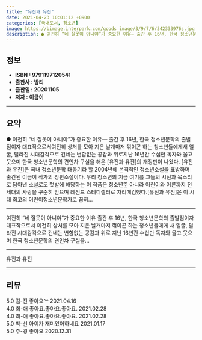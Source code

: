 ```yaml
---
title: "유진과 유진"
date: 2021-04-23 10:01:12 +0900
categories: [국내도서, 청소년]
image: https://bimage.interpark.com/goods_image/3/9/7/6/342333976s.jpg
description: ● 여전히 “네 잘못이 아니야”가 중요한 이유― 출간 후 16년, 한국 청소년문학의 출발점이자 대표작으로서여전히 상처를 모아 지은 날개마저 꺾이곤 하는 청소년들에게새 얼굴, 달라진 시대감각으로 건네는 변함없는 공감과 위로지난 16년간 수십만 독자와 울고 웃으며 한국 청소년문학의 견인차
---
```


## **정보**

- **ISBN : 9791197120541**
- **출판사 : 밤티**
- **출판일 : 20201105**
- **저자 : 이금이**

------



## **요약**

●  여전히 “네 잘못이 아니야”가 중요한 이유― 출간 후 16년, 한국 청소년문학의 출발점이자 대표작으로서여전히 상처를 모아 지은 날개마저 꺾이곤 하는 청소년들에게새 얼굴, 달라진 시대감각으로 건네는 변함없는 공감과 위로지난 16년간 수십만 독자와 울고 웃으며 한국 청소년문학의 견인차 구실을 해온 [유진과 유진]의 개정판이 나왔다. [유진과 유진]은 국내 청소년문학 태동기라 할 2004년에 본격적인 청소년소설을 표방하며 출간된 이금이 작가의 장편소설이다. 우리 청소년의 지금 여기를 그들의 시선과 목소리로 담아낸 소설로도 첫발에 해당하는 이 작품은 청소년뿐 아니라 어린이와 어른까지 전 세대의 사랑을 꾸준히 받으며 레전드 스테디셀러로 자리매김했다.[유진과 유진]은 이 시대 최고의 어린이청소년문학가로 꼽히...

------

여전히 “네 잘못이 아니야”가 중요한 이유  출간 후 16년, 한국 청소년문학의 출발점이자 대표작으로서 여전히 상처를 모아 지은 날개마저 꺾이곤 하는 청소년들에게 새 얼굴, 달라진 시대감각으로 건네는 변함없는 공감과 위로  지난 16년간 수십만 독자와 울고 웃으며 한국 청소년문학의 견인차 구실을... 

------


유진과 유진 

------


## **리뷰** 

5.0 김-진 좋아요^^ 2021.04.16 <br/>4.0 최-애 좋아요.좋아요.좋아요. 2021.02.28 <br/>4.0 최-애 좋아요.좋아요.좋아요. 2021.02.28 <br/>5.0 박-선 아이가 재미있어하네요 2021.01.17 <br/>5.0 주-경 좋아요 2020.12.31 <br/>